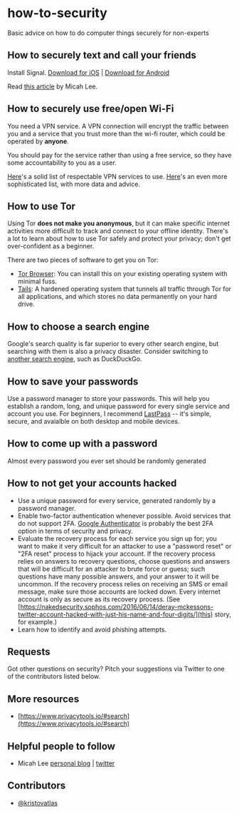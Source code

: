 # how-to-security
Basic advice on how to do computer things securely for non-experts

## How to securely text and call your friends

Install Signal. [Download for iOS](https://itunes.apple.com/us/app/signal-private-messenger/id874139669?mt=8) | [Download for Android](https://play.google.com/store/apps/details?id=org.thoughtcrime.securesms&hl=en)

Read [this article](https://theintercept.com/2016/07/02/security-tips-every-signal-user-should-know/) by Micah Lee.

## How to securely use free/open Wi-Fi

You need a VPN service. A VPN connection will encrypt the traffic between you and a service that you trust more than the wi-fi router, which could be operated by __anyone__.

You should pay for the service rather than using a free service, so they have some accountability to you as a user.

[Here](https://www.privacytools.io/#vpn)'s  a solid list of respectable VPN services to use.
[Here](https://thatoneprivacysite.net/)'s an even more sophisticated list, with more data and advice.

## How to use Tor

Using Tor **does not make you anonymous**, but it can make specific internet activities more difficult to track and connect to your offline identity. There's a lot to learn about how to use Tor safely and protect your privacy; don't get over-confident as a beginner.

There are two pieces of software to get you on Tor:

* [Tor Browser](https://www.torproject.org/projects/torbrowser.html.en): You can install this on your existing operating system with minimal fuss.
* [Tails](https://tails.boum.org/): A hardened operating system that tunnels all traffic through Tor for all applications, and which stores no data permanently on your hard drive.

## How to choose a search engine

Google's search quality is far superior to every other search engine, but searching with them is also a privacy disaster. Consider switching to [another search engine](https://www.privacytools.io/#search), such as DuckDuckGo.

## How to save your passwords

Use a password manager to store your passwords. This will help you establish a random, long, and unique password for every single service and account you use. For beginners, I recommend [LastPass](https://lastpass.com/) -- it's simple, secure, and avaialble on both desktop and mobile devices.

## How to come up with a password

Almost every password you ever set should be randomly generated 

## How to not get your accounts hacked

* Use a unique password for every service, generated randomly by a password manager.
* Enable two-factor authentication whenever possible. Avoid services that do not support 2FA. [Google Authenticator](https://en.wikipedia.org/wiki/Google_Authenticator) is probably the best 2FA option in terms of security and privacy.
* Evaluate the recovery process for each service you sign up for; you want to make it very difficult for an attacker to use a "password reset" or "2FA reset" process to hijack your account. If the recovery process relies on answers to recovery questions, choose questions and answers that will be difficult for an attacker to brute force or guess; such questions have many possible answers, and your answer to it will be uncommon. If the recovery process relies on receiving an SMS or email message, make sure those accounts are locked down. Every internet account is only as secure as its recovery process. (See [https://nakedsecurity.sophos.com/2016/06/14/deray-mckessons-twitter-account-hacked-with-just-his-name-and-four-digits/](this) story, for example.)
* Learn how to identify and avoid phishing attempts.

## Requests

Got other questions on security? Pitch your suggestions via Twitter to one of the contributors listed below.

## More resources

* [https://www.privacytools.io/#search](https://www.privacytools.io/#search)

## Helpful people to follow

* Micah Lee [personal blog](https://micahflee.com/) | [twitter](https://twitter.com/micahflee)

## Contributors

* [@kristovatlas](https://www.twitter.com/kristovatlas)
